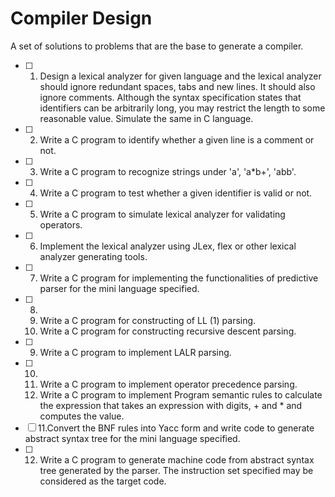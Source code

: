 # Compiler Design
A set of solutions to problems that are the base to generate a compiler.

- [ ] 1. Design a lexical analyzer for given language and the lexical analyzer should ignore redundant spaces, tabs and new lines. It should also ignore comments. Although the syntax specification states that identifiers can be arbitrarily long, you may restrict the length to some reasonable value. Simulate the same in C language.
- [ ] 2. Write a C program to identify whether a given line is a comment or not.
- [ ] 3. Write a C program to recognize strings under 'a', 'a*b+', 'abb'.
- [ ] 4. Write a C program to test whether a given identifier is valid or not.
- [ ] 5. Write a C program to simulate lexical analyzer for validating operators.
- [ ] 6. Implement the lexical analyzer using JLex, flex or other lexical analyzer generating tools.
- [ ] 7. Write a C program for implementing the functionalities of predictive parser for the mini language specified.
- [ ] 8. 
   1. Write a C program for constructing of LL (1) parsing.
   2. Write a C program for constructing recursive descent parsing.
- [ ] 9. Write a C program to implement LALR parsing.
- [ ] 10. 
   1. Write a C program to implement operator precedence parsing.
   2. Write a C program to implement Program semantic rules to calculate the expression that takes an expression with digits, + and * and computes the value.
- [ ] 11.Convert the BNF rules into Yacc form and write code to generate abstract syntax tree for the mini language specified.
- [ ] 12. Write a C program to generate machine code from abstract syntax tree generated by the parser. The instruction set specified may be considered as the target code.
